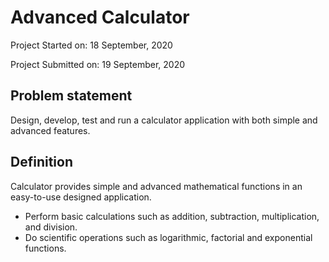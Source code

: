 # Advanced Calculator

Project Started on: 18 September, 2020

Project Submitted on: 19 September, 2020

## Problem statement

Design, develop, test and run a calculator application with both simple and advanced features.

## Definition

Calculator provides simple and advanced mathematical functions in an easy-to-use designed application.

* Perform basic calculations such as addition, subtraction, multiplication, and division.
* Do scientific operations such as logarithmic, factorial and exponential functions.

